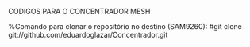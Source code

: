 CODIGOS PARA O CONCENTRADOR MESH

%Comando para clonar o repositório no destino (SAM9260):
#git clone git://github.com/eduardoglazar/Concentrador.git
